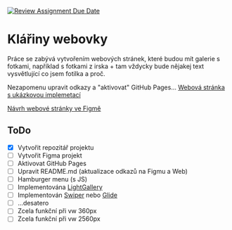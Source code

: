 [![Review Assignment Due Date](https://classroom.github.com/assets/deadline-readme-button-24ddc0f5d75046c5622901739e7c5dd533143b0c8e959d652212380cedb1ea36.svg)](https://classroom.github.com/a/KU8eozPI)
# Klářiny webovky
Práce se zabývá vytvořením webových stránek, které budou mít galerie s fotkami, například s fotkami z irska + tam vždycky bude nějakej text vysvětlující co jsem fotilka a proč.

Nezapomenu upravit odkazy a "aktivovat" GitHub Pages... 
[Webová stránka s ukázkovou implemetací](https://pslib-cz.github.io/2022-l3-web-site-klara-novakova/)

[Návrh webové stránky ve Figmě](https://www.figma.com/file/e62aIDwvaWskxB9qbeZnkv/Untitled?type=design&node-id=0%3A1&t=kMqMX6dLr9FbuBo1-1)

## ToDo
- [x] Vytvořit repozitář projektu
- [ ] Vytvořit Figma projekt
- [ ] Aktivovat GitHub Pages
- [ ] Upravit README.md (aktualizace odkazů na Figmu a Web)
- [ ] Hamburger menu (s JS)
- [ ] Implementována [LightGallery](https://github.com/sachinchoolur/lightGallery)
- [ ] Implementován [Swiper](https://swiperjs.com/) nebo [Glide](https://glidejs.com/)
- [ ] ...desatero
- [ ] Zcela funkční při vw 360px
- [ ] Zcela funkční při vw 2560px
